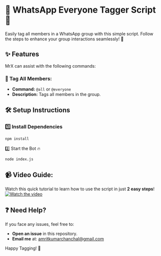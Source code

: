 # 🤖 WhatsApp Everyone Tagger Script🚀

Easily tag all members in a WhatsApp group with this simple script. Follow the steps to enhance your group interactions seamlessly! 📲

## ✨ Features

MrX can assist with the following commands:

### 📣 Tag All Members:

- **Command:** `@all` or `@everyone`
- **Description:** Tags all members in the group.

## 🛠️ Setup Instructions

### 1️⃣ Install Dependencies
```bash
npm install
```

2️⃣ Start the Bot 🔥

```bash
node index.js
```
## 📹 Video Guide:
Watch this quick tutorial to learn how to use the script in just **2 easy steps**!  
[![Watch the video](https://img.youtube.com/vi/ZowEEH-LFc4/0.jpg)](https://www.youtube.com/watch?v=ZowEEH-LFc4)


## ❓ Need Help?
If you face any issues, feel free to:
- **Open an issue** in this repository.
- **Email me** at: [amritkumarchanchal@gmail.com](mailto:amritkumarchanchal@gmail.com)

Happy Tagging! 🚀

